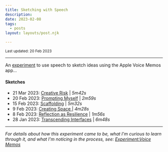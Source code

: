 ```yaml
---
title: Sketching with Speech
description:
date: 2023-02-08
tags:
  - posts
layout: layouts/post.njk

---
```


<small>Last updated: 20 Feb 2023</small>

---
An [experiment](https://ping-practice.gitbook.io/pings/experiment-voice-memos) to use speech to sketch ideas using the Apple Voice Memos app...

#### Sketches
- 21 Mar 2023: [Creative Risk](https://www.dropbox.com/s/l0p139zx9idk06d/Creative%20risk.m4a?dl=0) | _5m42s_
- 20 Feb 2023: [Prompting Myself](https://www.dropbox.com/s/0u2hnlknkwwvjn7/Prompting%20myself.m4a?dl=0) | _2m59s_
- 15 Feb 2023: [Scaffolding](https://www.dropbox.com/s/bqb737rmamw544s/Scaffolding.m4a?dl=0) | _5m32s_
- 9 Feb 2023: [Creating Space ](https://www.dropbox.com/s/mlnqccqstomynf6/Creating%20Space.m4a?dl=0) | _4m28s_
- 8 Feb 2023: [Reflection as Resilience](https://www.dropbox.com/s/mfqdsha91gkeom7/Reflection%20as%20Resilience.m4a?dl=0) | _1m56s_
- 28 Jan 2023: [Transcending Interfaces](https://www.dropbox.com/s/vysri9691b7knyw/Transcending%20Interfaces.m4a?dl=0) | _6m48s_

---
_For details about how this experiment came to be, what I'm curious to learn through it, and what I'm noticing in the process, see: [Experiment:Voice Memos](https://ping-practice.gitbook.io/pings/experiment-voice-memos)_